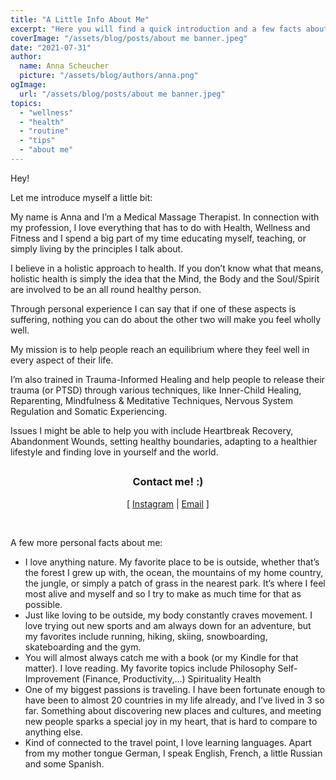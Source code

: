 ```yaml
---
title: "A Little Info About Me"
excerpt: "Here you will find a quick introduction and a few facts about me :)"
coverImage: "/assets/blog/posts/about me banner.jpeg"
date: "2021-07-31"
author:
  name: Anna Scheucher
  picture: "/assets/blog/authors/anna.png"
ogImage:
  url: "/assets/blog/posts/about me banner.jpeg"
topics:
  - "wellness"
  - "health"
  - "routine"
  - "tips"
  - "about me"
---
```


<p class="text-left font-serif">Hey! 

Let me introduce myself a little bit: 

My name is Anna and I’m a Medical Massage Therapist. In connection with my profession, I love everything that has to do with Health, Wellness and Fitness and I spend a big part of my time educating myself, teaching, or simply living by the principles I talk about. 

I believe in a holistic approach to health. If you don’t know what that means, holistic health is simply the idea that the Mind, the Body and the Soul/Spirit are involved to be an all round healthy person. 

Through personal experience I can say that if one of these aspects is suffering, nothing you can do about the other two will make you feel wholly well. 

My mission is to help people reach an equilibrium where they feel well in every aspect of their life. 

I’m also trained in Trauma-Informed Healing and help people to release their trauma (or PTSD) through various techniques, like Inner-Child Healing, Reparenting, Mindfulness & Meditative Techniques, Nervous System Regulation and Somatic Experiencing. 

Issues I might be able to help you with include Heartbreak Recovery, Abandonment Wounds, setting healthy boundaries, adapting to a healthier lifestyle and finding love in yourself and the world. 
</p>

##

<h3 class="font-serif" align="center">Contact me! :)</h3>
<p class="font-serif" align="center">
  [
  <a class="text-gray-700  font-bold hover:underline hover:text-blue-500 duration-200 transition-colors" href="https://www.instagram.com/auroradelsol_/" target="_blank" rel="noreferrer">Instagram</a>
  |
  <a class="text-gray-700  font-bold hover:underline hover:text-blue-500 duration-200 transition-colors" href="mailto:ascheucher.healing@gmail.com" target="_blank" rel="noreferrer">Email</a>
  ]
  
</p>
<br/>


<p class="text-left font-serif">A few more personal facts about me: 

<ul class="list-disc">
  <li>I love anything nature. My favorite place to be is outside, whether that’s the forest I grew up with, the ocean, the mountains of my home country, the jungle, or simply a patch of grass in the nearest park. It’s where I feel most alive and myself and so I try to make as much time for that as possible. </li>

<li>Just like loving to be outside, my body constantly craves movement. I love trying out new sports and am always down for an adventure, but my favorites include running, hiking, skiing, snowboarding, skateboarding and the gym. </li>

<li>You will almost always catch me with a book (or my Kindle for that matter). I love reading. My favorite topics include
Philosophy 
Self-Improvement (Finance, Productivity,...)
Spirituality
Health </li>

<li>One of my biggest passions is traveling. I have been fortunate enough to have been to almost 20 countries in my life already, and I’ve lived in 3 so far. Something about discovering new places and cultures, and meeting new people sparks a special joy in my heart, that is hard to compare to anything else. </li>

<li>Kind of connected to the travel point, I love learning languages. Apart from my mother tongue German, I speak English, French, a little Russian and some Spanish. </li>
</ul>


##

<p class="text-left font-serif"></p>
